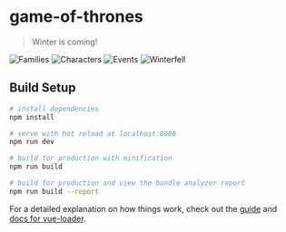 # game-of-thrones

> Winter is coming!

![Families](https://lsq210.github.io/photo-album/readme/GOT/family.jpg)
![Characters](https://lsq210.github.io/photo-album/readme/GOT/jonsnow.jpg)
![Events](https://lsq210.github.io/photo-album/readme/GOT/events.jpg)
![Winterfell](https://lsq210.github.io/photo-album/readme/GOT/winterfell.jpg)

## Build Setup

``` bash
# install dependencies
npm install

# serve with hot reload at localhost:8080
npm run dev

# build for production with minification
npm run build

# build for production and view the bundle analyzer report
npm run build --report
```

For a detailed explanation on how things work, check out the [guide](http://vuejs-templates.github.io/webpack/) and [docs for vue-loader](http://vuejs.github.io/vue-loader).
